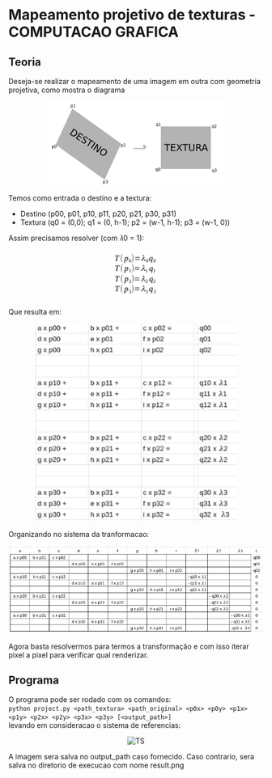 # Mapeamento projetivo de texturas - COMPUTACAO GRAFICA

## Teoria
Deseja-se realizar o mapeamento de uma imagem em outra com geometria projetiva, como mostra o diagrama
<p align="center">
  <img src="assets/diagram.png" width="350" title="Diagram">
</p>

Temos como entrada o destino e a textura:  
- Destino (p00, p01, p10, p11, p20, p21, p30, p31)
- Textura (q0 = (0,0); q1 = (0, h-1); p2 = (w-1, h-1); p3 = (w-1, 0))  

Assim precisamos resolver (com 𝜆0 = 1):
<p align="center">
  <img src="assets/linear_system.png" width="100" title="LS">
</p>

Que resulta em:
<p align="center">
  <img src="assets/linear_components.png" width="400" title="LC">
</p>

Organizando no sistema da tranformacao:
<p align="center">
  <img src="assets/transformation_system.png" width="700" title="TS">
</p>

Agora basta resolvermos para termos a transformação e com isso iterar pixel a pixel para verificar qual renderizar.

## Programa

O programa pode ser rodado com os comandos:   
```python project.py <path_textura> <path_original> <p0x> <p0y> <p1x> <p1y> <p2x> <p2y> <p3x> <p3y> [<output_path>]```   
levando em consideracao o sistema de referencias: 
<p align="center">
  <img src="assets/reference.png" width="500" title="TS">
</p>
A imagem sera salva no output_path caso fornecido. Caso contrario, sera salva no diretorio de execucao com nome result.png
